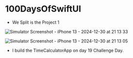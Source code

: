 # 100DaysOfSwiftUI
- We Split is the Project 1
  
![Simulator Screenshot - iPhone 13 - 2024-12-30 at 21 13 33](https://github.com/user-attachments/assets/6eb4bce7-007a-4dbf-a797-6b9cc55ee5fc)


![Simulator Screenshot - iPhone 13 - 2024-12-30 at 21 13 05](https://github.com/user-attachments/assets/4ba038fb-4010-44f5-8499-ec6188d5af06)

- I build the TimeCalculatorApp on day 19 Challenge Day.


